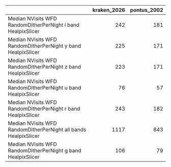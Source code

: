 |                                                                 |   kraken_2026 |   pontus_2002 |
|:----------------------------------------------------------------|--------------:|--------------:|
| Median NVisits WFD RandomDitherPerNight i band HealpixSlicer    |           242 |           181 |
| Median NVisits WFD RandomDitherPerNight y band HealpixSlicer    |           225 |           171 |
| Median NVisits WFD RandomDitherPerNight z band HealpixSlicer    |           223 |           171 |
| Median NVisits WFD RandomDitherPerNight u band HealpixSlicer    |            76 |            57 |
| Median NVisits WFD RandomDitherPerNight r band HealpixSlicer    |           243 |           182 |
| Median NVisits WFD RandomDitherPerNight all bands HealpixSlicer |          1117 |           843 |
| Median NVisits WFD RandomDitherPerNight g band HealpixSlicer    |           106 |            79 |
